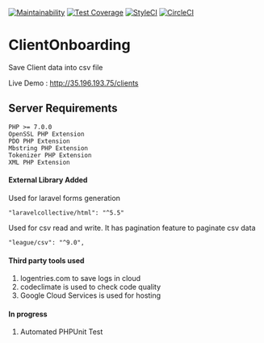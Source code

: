 [![Maintainability](https://api.codeclimate.com/v1/badges/60ee3ffac2342ecad31a/maintainability)](https://codeclimate.com/github/ranjeet867/ClientOnboarding/maintainability)
[![Test Coverage](https://api.codeclimate.com/v1/badges/60ee3ffac2342ecad31a/test_coverage)](https://codeclimate.com/github/ranjeet867/ClientOnboarding/test_coverage)
[![StyleCI](https://styleci.io/repos/109518217/shield?branch=master)](https://styleci.io/repos/109518217)
[![CircleCI](https://circleci.com/gh/ranjeet867/ClientOnboarding.svg?style=svg)](https://circleci.com/gh/ranjeet867/ClientOnboarding)

# ClientOnboarding
Save Client data into csv file


Live Demo : http://35.196.193.75/clients

## Server Requirements
    PHP >= 7.0.0
    OpenSSL PHP Extension
    PDO PHP Extension
    Mbstring PHP Extension
    Tokenizer PHP Extension
    XML PHP Extension
    
#### External Library Added

Used for laravel forms generation

    "laravelcollective/html": "^5.5"

Used for csv read and write. It has pagination feature to paginate csv data 

    "league/csv": "^9.0",



#### Third party tools used

1. logentries.com to save logs in cloud
2. codeclimate is used to check code quality
3. Google Cloud Services is used for hosting

#### In progress

 1. Automated PHPUnit Test
 
